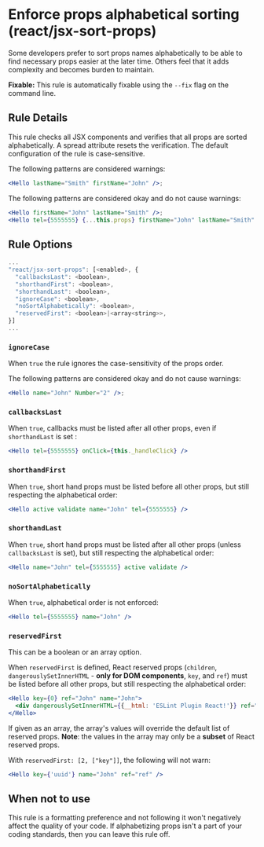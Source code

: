 # Enforce props alphabetical sorting (react/jsx-sort-props)

Some developers prefer to sort props names alphabetically to be able to find necessary props easier at the later time. Others feel that it adds complexity and becomes burden to maintain.

**Fixable:** This rule is automatically fixable using the `--fix` flag on the command line.

## Rule Details

This rule checks all JSX components and verifies that all props are sorted alphabetically. A spread attribute resets the verification. The default configuration of the rule is case-sensitive.

The following patterns are considered warnings:

```jsx
<Hello lastName="Smith" firstName="John" />;
```

The following patterns are considered okay and do not cause warnings:

```jsx
<Hello firstName="John" lastName="Smith" />;
<Hello tel={5555555} {...this.props} firstName="John" lastName="Smith" />;
```

## Rule Options

```js
...
"react/jsx-sort-props": [<enabled>, {
  "callbacksLast": <boolean>,
  "shorthandFirst": <boolean>,
  "shorthandLast": <boolean>,
  "ignoreCase": <boolean>,
  "noSortAlphabetically": <boolean>,
  "reservedFirst": <boolean>|<array<string>>,
}]
...
```

### `ignoreCase`

When `true` the rule ignores the case-sensitivity of the props order.

The following patterns are considered okay and do not cause warnings:

```jsx
<Hello name="John" Number="2" />;
```

### `callbacksLast`

When `true`, callbacks must be listed after all other props, even if `shorthandLast` is set :

```jsx
<Hello tel={5555555} onClick={this._handleClick} />
```

### `shorthandFirst`

When `true`, short hand props must be listed before all other props, but still respecting the alphabetical order:

```jsx
<Hello active validate name="John" tel={5555555} />
```

### `shorthandLast`

When `true`, short hand props must be listed after all other props (unless `callbacksLast` is set), but still respecting the alphabetical order:

```jsx
<Hello name="John" tel={5555555} active validate />
```

### `noSortAlphabetically`

When `true`, alphabetical order is not enforced:

```jsx
<Hello tel={5555555} name="John" />
```

### `reservedFirst`

This can be a boolean or an array option.

When `reservedFirst` is defined, React reserved props (`children`, `dangerouslySetInnerHTML` - **only for DOM components**, `key`, and `ref`) must be listed before all other props, but still respecting the alphabetical order:

```jsx
<Hello key={0} ref="John" name="John">
  <div dangerouslySetInnerHTML={{__html: 'ESLint Plugin React!'}} ref="dangerDiv" />
</Hello>
```

If given as an array, the array's values will override the default list of reserved props. **Note**: the values in the array may only be a **subset** of React reserved props.

With `reservedFirst: [2, ["key"]]`, the following will not warn:

```jsx
<Hello key={'uuid'} name="John" ref="ref" />
```

## When not to use

This rule is a formatting preference and not following it won't negatively affect the quality of your code. If alphabetizing props isn't a part of your coding standards, then you can leave this rule off.
